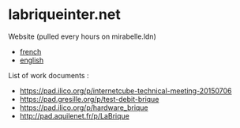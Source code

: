 # labriqueinter.net

Website (pulled every hours on mirabelle.ldn)

* [french](http://labriqueinter.net/)
* [english](http://internetcu.be/)


List of work documents :

* https://pad.ilico.org/p/internetcube-technical-meeting-20150706
* https://pad.gresille.org/p/test-debit-brique
* https://pad.ilico.org/p/hardware_brique
* http://pad.aquilenet.fr/p/LaBrique
